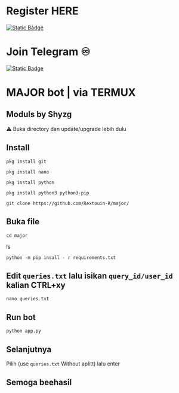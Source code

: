 # Register HERE
[![Static Badge](https://img.shields.io/badge/Telegram-Bot%20Link-Link?style=for-the-badge&logo=Telegram&logoColor=white&logoSize=auto&color=blue)](        )

# Join Telegram  ♾︎ 
[![Static Badge](https://img.shields.io/badge/Telegram-Airdrop◾unlimited-Link?style=for-the-badge&logo=Telegram&logoColor=white&logoSize=auto&color=blue)](https://t.me/UNLXairdop)



# MAJOR bot | via TERMUX 

## Moduls by Shyzg 
⚠️ Buka directory dan update/upgrade lebih dulu 
## Install 
```
pkg install git
```
```
pkg install nano
```
```
pkg install python
```
```
pkg install python3 python3-pip
```
```
git clone https://github.com/Rextouin-R/major/
```
## Buka file 
```
cd major
```
ls
```
python -m pip insall - r requirements.txt
```
## Edit `queries.txt` lalu isikan `query_id/user_id` kalian CTRL+xy 
```
nano queries.txt 
```
## Run bot 
```
python app.py
```
## Selanjutnya 
Pilih (use `queries.txt` Without aplitt) lalu enter
## Semoga beehasil
